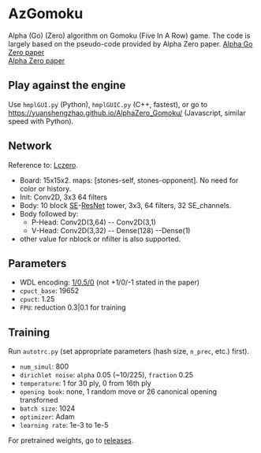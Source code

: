 # AzGomoku
Alpha (Go) (Zero) algorithm on Gomoku (Five In A Row) game. The code is largely based on the pseudo-code provided by Alpha Zero paper.
[Alpha Go Zero paper](https://www.nature.com/articles/nature24270?sf123103138=1)  
[Alpha Zero paper](https://science.sciencemag.org/content/362/6419/1140)

## Play against the engine
Use `hmplGUI.py` (Python), `hmplGUIC.py` (C++, fastest), or go to https://yuanshengzhao.github.io/AlphaZero_Gomoku/ (Javascript, similar speed with Python).

## Network
Reference to: [Lczero](https://lczero.org/dev/backend/nn/).

- Board: 15x15x2. maps: [stones-self, stones-opponent]. No need for color or history.
- Init: Conv2D, 3x3 64 filters   
- Body: 10 block [SE](https://arxiv.org/abs/1709.01507)-[ResNet](https://arxiv.org/abs/1512.03385) tower, 3x3, 64 filters, 32 SE_channels.  
- Body followed by:
    - P-Head: Conv2D(3,64) -- Conv2D(3,1)   
    - V-Head: Conv2D(3,32) -- Dense(128) --Dense(1)
- other value for nblock or nfilter is also supported.

## Parameters
- WDL encoding: [1/0.5/0]((https://lczero.org/blog/2018/12/alphazero-paper-and-lc0-v0191/)) (not +1/0/-1 stated in the paper)
- `cpuct_base`: 19652
- `cpuct`: 1.25
- `FPU`: reduction 0.3|0.1 for training

## Training
Run `autotrc.py` (set appropriate parameters (hash size, `n_prec`, etc.) first).
- `num_simul`: 800
- `dirichlet noise`: `alpha` 0.05 (~10/225), `fraction` 0.25
- `temperature`: 1 for 30 ply, 0 from 16th ply
- `opening book`: none, 1 random move or 26 canonical opening transforned
- `batch size`: 1024
- `optimizer`: Adam
- `learning rate`: 1e-3 to 1e-5

For pretrained weights, go to [releases](https://github.com/YuanshengZhao/AlphaZero_Gomoku/releases).